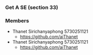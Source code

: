 ### Get A SE (section 33)

### Members
* Thanet Sirichanyaphong 5730251121
    * https://github.com/aiThanet
* Thanet Sirichanyaphong 5730251121
    * https://github.com/aiThanet